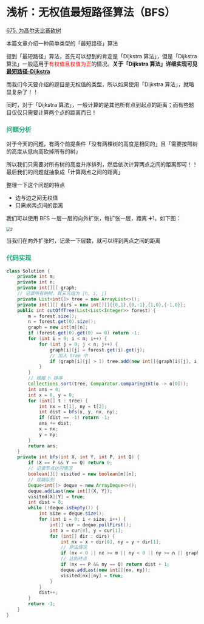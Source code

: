 # 浅析：无权值最短路径算法（BFS）

[675. 为高尔夫比赛砍树](https://leetcode.cn/problems/cut-off-trees-for-golf-event/)



本篇文章介绍一种简单类型的「最短路径」算法

提到「最短路径」算法，首先可以想到的肯定是「Dijkstra 算法」，但是「Dijkstra 算法」一般适用于<font color='red'>有权值且权值为正</font>的情况。**关于「Dijkstra 算法」详细实现可见 [最短路径-Dijkstra](./最短路径-Dijkstra.html)**

而我们今天要介绍的题目是无权值的类型，所以如果使用「Dijkstra 算法」，就略显复杂了！！

同时，对于「Dijkstra 算法」，一般计算的是其他所有点到起点的距离；而有些题目仅仅只需要计算两个点的距离而已！

### <font color=#1FA774>问题分析</font>

对于今天的问题，有两个前提条件「没有两棵树的高度是相同的」且「需要按照树的高度从低向高砍掉所有的树」

所以我们只需要对所有树的高度升序排列，然后依次计算两点之间的距离即可！！最后我们的问题就抽象成「计算两点之间的距离」

整理一下这个问题的特点

- 边与边之间无权值
- 只需求两点间的距离

我们可以使用 BFS 一层一层的向外扩张，每扩张一层，距离 ➕1。如下图：

<img src="https://cdn.jsdelivr.net/gh/LFool/image-hosting@master/20220523/1619301653293970dkiJP22.svg" alt="2" style="zoom:67%;" />

当我们在向外扩张时，记录一下层数，就可以得到两点之间的距离

### <font color=#1FA774>代码实现</font>

```java
class Solution {
    private int m;
    private int n;
    private int[][] graph;
    // 记录所有的树，其三元组为 [h, i, j]
    private List<int[]> tree = new ArrayList<>();
    private int[][] dirs = new int[][]{{0,1},{0,-1},{1,0},{-1,0}};
    public int cutOffTree(List<List<Integer>> forest) {
        m = forest.size();
        n = forest.get(0).size();
        graph = new int[m][n];
        if (forest.get(0).get(0) == 0) return -1;
        for (int i = 0; i < m; i++) {
            for (int j = 0; j < n; j++) {
                graph[i][j] = forest.get(i).get(j);
                // 加入 tree 中
                if (graph[i][j] > 1) tree.add(new int[]{graph[i][j], i, j});
            }
        }
        // 根据 h 排序
        Collections.sort(tree, Comparator.comparingInt(o -> o[0]));
        int ans = 0;
        int x = 0, y = 0;
        for (int[] t : tree) {
            int nx = t[1], ny = t[2];
            int dist = bfs(x, y, nx, ny);
            if (dist == -1) return -1;
            ans += dist;
            x = nx;
            y = ny;
        }
        return ans;
    }
    private int bfs(int X, int Y, int P, int Q) {
        if (X == P && Y == Q) return 0;
        // 记录节点访问情况
        boolean[][] visited = new boolean[m][n];
        // 双端队列
        Deque<int[]> deque = new ArrayDeque<>();
        deque.addLast(new int[]{X, Y});
        visited[X][Y] = true;
        int dist = 0;
        while (!deque.isEmpty()) {
            int size = deque.size();
            for (int i = 0; i < size; i++) {
                int[] cur = deque.pollFirst();
                int x = cur[0], y = cur[1];
                for (int[] dir : dirs) {
                    int nx = x + dir[0], ny = y + dir[1];
                    // 非法情况
                    if (nx < 0 || nx >= m || ny < 0 || ny >= n || graph[nx][ny] == 0 || visited[nx][ny]) continue;
                    // 达到终点
                    if (nx == P && ny == Q) return dist + 1;
                    deque.addLast(new int[]{nx, ny});
                    visited[nx][ny] = true;
                }
            }
            dist++;
        }
        return -1;
    }
}
```

